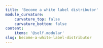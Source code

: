 ```yaml
---
title: 'Become a white label distributor'
module_curvature:
    curvature_top: false
    curvature_bottom: false
content:
    items: '@self.modular'
slug: become-a-white-label-distributor
---
```


